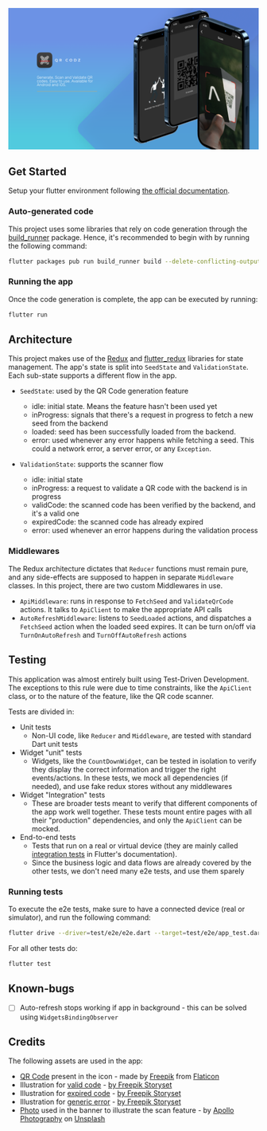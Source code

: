 ![App preview][0]

## Get Started

Setup your flutter environment following [the official documentation][1].

### Auto-generated code

This project uses some libraries that rely on code generation through the [build_runner][2] package. Hence, it's recommended to begin with by running the following command:

```bash
flutter packages pub run build_runner build --delete-conflicting-outputs
```

### Running the app

Once the code generation is complete, the app can be executed by running:

```bash
flutter run
```

## Architecture

This project makes use of the [Redux][3] and [flutter_redux][4] libraries for state management. The app's state is split into `SeedState` and `ValidationState`. Each sub-state supports a different flow in the app.

- `SeedState`: used by the QR Code generation feature
  - idle: initial state. Means the feature hasn't been used yet
  - inProgress: signals that there's a request in progress to fetch a new seed from the backend
  - loaded: seed has been successfully loaded from the backend.
  - error: used whenever any error happens while fetching a seed. This could a network error, a server error, or any  `Exception`.


- `ValidationState`: supports the scanner flow
  - idle: initial state
  - inProgress: a request to validate a QR code with the backend is in progress
  - validCode: the scanned code has been verified by the backend, and it's a valid one
  - expiredCode: the scanned code has already expired
  - error: used whenever an error happens during the validation process


### Middlewares

The Redux architecture dictates that `Reducer` functions must remain pure, and any side-effects are supposed to happen in separate `Middleware` classes. In this project, there are two custom Middlewares in use.

- `ApiMiddleware`: runs in response to `FetchSeed` and `ValidateQrCode` actions. It talks to `ApiClient` to make the appropriate API calls
- `AutoRefreshMiddleware`: listens to `SeedLoaded` actions, and dispatches a `FetchSeed` action when the loaded seed expires. It can be turn on/off via `TurnOnAutoRefresh` and `TurnOffAutoRefresh` actions

## Testing
This application was almost entirely built using Test-Driven Development. The exceptions to this rule were due to time constraints, like the `ApiClient` class, or to the nature of the feature, like the QR code scanner.

Tests are divided in:
- Unit tests
  - Non-UI code, like `Reducer` and `Middleware`, are tested with standard Dart unit tests
- Widget "unit" tests
  - Widgets, like the `CountDownWidget`, can be tested in isolation to verify they display the correct information and trigger the right events/actions. In these tests, we mock all dependencies (if needed), and use fake redux stores without any middlewares
- Widget "Integration" tests
  - These are broader tests meant to verify that different components of the app work well together. These tests mount entire pages with all their "production" dependencies, and only the `ApiClient` can be mocked.
- End-to-end tests
  - Tests that run on a real or virtual device (they are mainly called [integration tests][15] in Flutter's documentation).
  - Since the business logic and data flows are already covered by the other tests, we don't need many e2e tests, and use them sparely

### Running tests

To execute the e2e tests, make sure to have a connected device (real or simulator), and run the following command:

```bash
flutter drive --driver=test/e2e/e2e.dart --target=test/e2e/app_test.dart
```

For all other tests do:

```bash
flutter test
```

## Known-bugs
- [ ] Auto-refresh stops working if app in background - this can be solved using `WidgetsBindingObserver`

## Credits

The following assets are used in the app:
- [QR Code][5] present in the icon - made by [Freepik][6] from [Flaticon][7]
- Illustration for [valid code][8] - [by Freepik Storyset][9]
- Illustration for [expired code][10] - [by Freepik Storyset][9]
- Illustration for [generic error][11] - [by Freepik Storyset][9]
- [Photo][12] used in the banner to illustrate the scan feature - by [Apollo Photography][13] on [Unsplash][14]

<!-- Links -->
[0]: about.png
[1]: https://flutter.dev/docs/get-started/install
[2]: https://pub.dev/packages/build_runner
[3]: https://pub.dartlang.org/packages/redux
[4]: https://pub.dartlang.org/packages/flutter_redux
[5]: https://www.flaticon.com/free-icon/qr_1287558?term=qr&page=1&position=2&page=1&position=2&related_id=1287558&origin=search
[6]: https://www.freepik.com
[7]: https://www.flaticon.com
[8]: https://storyset.com/illustration/high-five/bro
[9]: https://storyset.com/people
[10]: https://storyset.com/illustration/504-error-gateway-timeout/bro
[11]: https://storyset.com/illustration/error-429/bro
[12]: https://unsplash.com/photos/jukKJSr9FcA
[13]: https://unsplash.com/@apollophotog?utm_source=unsplash&amp;utm_medium=referral&amp;utm_content=creditCopyText
[14]: https://unsplash.com/s/photos/qr?utm_source=unsplash&amp;utm_medium=referral&amp;utm_content=creditCopyText
[15]: https://flutter.dev/docs/testing/integration-tests
